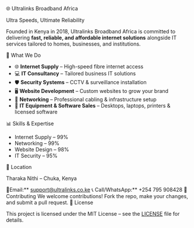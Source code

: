 🌐 Ultralinks Broadband Africa

Ultra Speeds, Ultimate Reliability

Founded in Kenya in 2018, Ultralinks Broadband Africa is committed to delivering **fast, reliable, and affordable internet solutions** alongside IT services tailored to homes, businesses, and institutions.

🚀 What We Do

* 🌐 **Internet Supply** – High-speed fibre internet access
* 💻 **IT Consultancy** – Tailored business IT solutions
* 🛡 **Security Systems** – CCTV & surveillance installation
* 🖥 **Website Development** – Custom websites to grow your brand
* 🔌 **Networking** – Professional cabling & infrastructure setup
* 🛒 **IT Equipment & Software Sales** – Desktops, laptops, printers & licensed software

 📊 Skills & Expertise

* Internet Supply – 99%
* Networking – 99%
* Website Design – 98%
* IT Security – 95%

 📍 Location

Tharaka Nithi – Chuka, Kenya

📧Email:** [support@ultralinks.co.ke](mailto:support@ultralinks.co.ke)
📞 Call/WhatsApp:** +254 795 908428
🤝 Contributing
We welcome contributions! Fork the repo, make your changes, and submit a pull request.
 📜 License

This project is licensed under the MIT License – see the [LICENSE](LICENSE) file for details.


